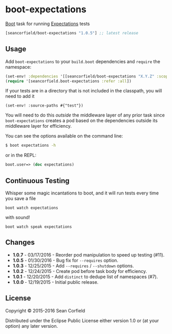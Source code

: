# boot-expectations

[Boot] task for running [Expectations] tests

[](dependency)
```clojure
[seancorfield/boot-expectations "1.0.5"] ;; latest release
```
[](/dependency)

## Usage

Add `boot-expectations` to your `build.boot` dependencies and `require` the
namespace:

```clj
(set-env! :dependencies '[[seancorfield/boot-expectations "X.Y.Z" :scope "test"]])
(require '[seancorfield.boot-expectations :refer :all])
```

If your tests are in a directory that is not included in the classpath, you will need to add it

```
(set-env! :source-paths #{"test"})
```

You will need to do this _outside_ the middleware layer of any prior task since `boot-expectations` creates a pod based on the dependencies outside its middleware layer for efficiency.

You can see the options available on the command line:

```bash
$ boot expectations -h
```

or in the REPL:

```clj
boot.user=> (doc expectations)
```

## Continuous Testing

Whisper some magic incantations to boot, and it will run tests every time you save a file
```
boot watch expectations
```
with sound!
```
boot watch speak expectations
```

## Changes

- **1.0.7** - 03/17/2016 - Reorder pod manipulation to speed up testing (#11).
- **1.0.5** - 01/30/2016 - Bug fix for `--requires` option.
- **1.0.3** - 12/25/2015 - Add `--requires` / `--shutdown` options.
- **1.0.2** - 12/24/2015 - Create pod before task body for efficiency.
- **1.0.1** - 12/20/2015 - Add `distinct` to dedupe list of namespaces (#7).
- **1.0.0** - 12/19/2015 - Initial public release.

## License

Copyright © 2015-2016 Sean Corfield

Distributed under the Eclipse Public License either version 1.0 or (at
your option) any later version.

[1]: http://clojars.org/seancorfield/boot-expectations/latest-version.svg?cache=5
[2]: http://clojars.org/seancorfield/boot-expectations
[Boot]: https://github.com/boot-clj/boot
[Expectations]: https://github.com/jaycfields/expectations
